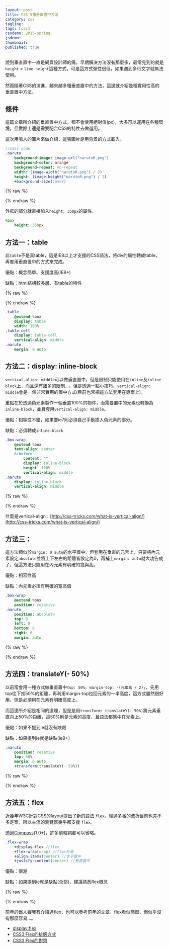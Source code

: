 ```yaml
---
layout: post
title: CSS 5種垂直置中方法
category: css
tagline:
tags: [css]
cssdemo: 2015-spring
jsdemo:
thumbnail:
published: true
---
```


說到垂直置中一直是網頁設計師的痛，早期解決方法沒有那麼多，最常見到的就是`height` = `line-height`這種方式，可是這方式彈性很低，如果遇到多行文字就無法使用。

然而隨著CSS的演進，越來越多種垂直置中的方法，這邊就介紹幾種實用性高的垂直置中方法。

<!-- more -->

## 條件

這篇文章所介紹的垂直置中方式，都不會使用絕對值(px)，大多可以運用在各種環境，但實際上還是需要配合CSS的特性去做選用。

這次用鳴人的圖片來做介紹，這張圖片是用背景的方式載入。

```sass
//sass code
.naruto
	background-image: image-url("narutoR.png")
	background-color: orange
	background-repeat: no-repeat
	width: (image-width("narutoR.png") / 2)
	height: (image-height("narutoR.png") / 2)
	+background-size(cover)
```

{% raw %}
<div class="demo d0116">
	<div class="naruto"></div>
</div>
{% endraw %}

外框的部分就直接加入`height: 350px`的屬性。

```sass
%box
	height: 350px
```

## 方法一：table

此`table`不是真table，這是IE8以上才支援的CSS語法，將div的屬性轉成table，再套用垂直置中的方式來完成。

優點：概念簡單、支援度高(IE8+)

缺點：html結構較多層、有table的特性

{% raw %}
<div class="demo d0116 case1">
	<div class="table">
		<div class="table-cell">
			<div class="naruto"></div>
		</div>
	</div>
</div>
{% endraw %}

```sass
.table
	@extend %box
	display: table
	width: 100%
.table-cell
	display: table-cell
	vertical-align: middle
.naruto
	margin: 0 auto
```

## 方法二：display: inline-block

`vertical-align: middle`可以做垂直置中，但是限制只能使用在`inline`及`inline-block`上，而且還有諸多的限制...，但是透過一點小技巧，`vertical-align: middle`會是一個非常實用的置中方式(目前也常把這方法套用在專案上)。

重點在於透過偽元素製作一個垂直100%的物件，而需要置中的元素也轉換為`inline-block`，並且套用`vertical-align: middle`。

優點：相容性不錯，如果要ie7則必須自己手動插入偽元素的部分。

缺點：必須轉成`inline-block`

```sass
.box-wrap
	@extend %box
	text-align: center
	&:before
		content: ""
		display: inline-block
		height: 100%
		vertical-align: middle
.naruto
	display: inline-block
	vertical-align: middle
```

{% raw %}
<div class="demo d0116 case5">
	<div class="box-wrap">
		<div class="naruto"></div>
	</div>
</div>
{% endraw %}

什麼是vertical-align：[http://css-tricks.com/what-is-vertical-align/](http://css-tricks.com/what-is-vertical-align/)


## 方法三：

這方法類似於`margin: 0 auto`的水平置中，但套用在垂直的元素上，只要將內元素設定`absolute`並將上下左右的距離皆設定為0，再補上`margin: auto`就大功告成了，但這方法只能用在內元素有明確的寬與高。

優點：相容性高

缺點：內元素必須有明確的寬高值

```sass
.box-wrap
	@extend %box
	position: relative
.naruto
	position: absolute
	top: 0
	left: 0
	bottom: 0
	right: 0
	margin: auto
```

{% raw %}
<div class="demo d0116 case3">
	<div class="box-wrap">
		<div class="naruto"></div>
	</div>
</div>
{% endraw %}

## 方法四：translateY(- 50%)

以前常會用一種方式做垂直置中`top: 50%; margin-top: -(元素高 / 2);`，先用top往下推50%的距離，再利用margin-top拉回元素的一半高度，這方式雖然很好用，但是必須用在元素有明確高度上。

而這邊所介紹是相同的道理，但是是用`transform: translateY(- 50%)`將元素垂直向上50%的距離，這50%則是元素的高度，且語法都集中在元素上。

優點：如果不提到ie就沒有缺點

缺點：如果提到ie就是缺點(ie9+)

```sass
.naruto
	position: relative
	top: 50%
	margin: 0 auto
	+transform(translateY(- 50%))
```

{% raw %}
<div class="demo d0116 case2">
	<div class="flex-wrap">
		<div class="naruto"></div>
	</div>
</div>
{% endraw %}

## 方法五：flex

近幾年W3C針對CSS的layout提出了新的語法 `flex`，經過多番的波折目前也差不多定案，所以主流的瀏覽器幾乎都支援 `flex`。

透過[Compass](http://compass-style.org/reference/compass/css3/flexbox/)(1.0+)，許多前輟詞都可以省略。

```sass
.flex-wrap
	+display-flex //flex
	+flex-wrap(wrap) //flex外框
	+align-items(center) //水平置中
	+justify-content(center) //垂直置中
```

優點：很潮

缺點：如果提到ie就是缺點(全部)、建議熟悉flex概念

{% raw %}
<div class="demo d0116 case4">
	<div class="box-wrap">
		<div class="naruto"></div>
	</div>
</div>
{% endraw %}

前年的鐵人賽我有介紹過flex，也可以參考前年的文章，flex看似簡單，但似乎沒有那麼容易...。

- [display:flex](http://wcc723.github.io/css/2013/10/24/css-flex-1/)
- [CSS3 Flex的排版方式](http://wcc723.github.io/css/2013/10/25/css-flex-2/)
- [CSS3 Flex的對齊](http://wcc723.github.io/css/2013/10/26/css-flex-3/)
